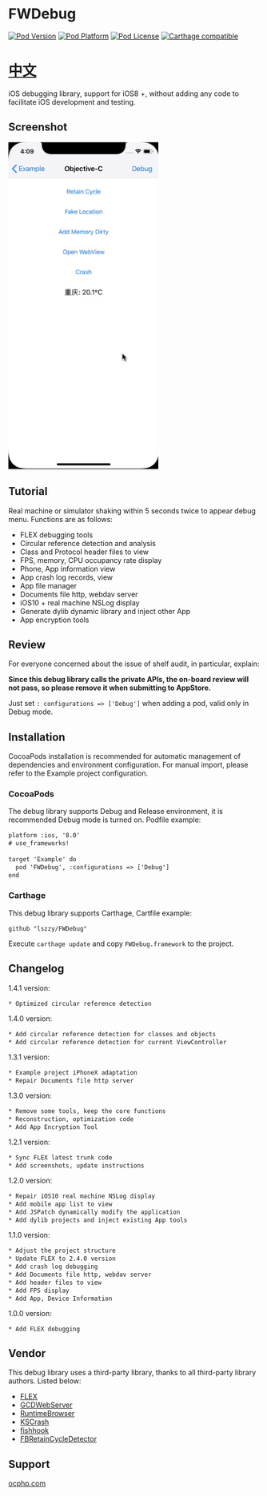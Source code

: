 # FWDebug

[![Pod Version](http://img.shields.io/cocoapods/v/FWDebug.svg?style=flat)](http://cocoadocs.org/docsets/FWDebug/)
[![Pod Platform](http://img.shields.io/cocoapods/p/FWDebug.svg?style=flat)](http://cocoadocs.org/docsets/FWDebug/)
[![Pod License](http://img.shields.io/cocoapods/l/FWDebug.svg?style=flat)](https://github.com/lszzy/FWDebug/blob/master/LICENSE)
[![Carthage compatible](https://img.shields.io/badge/Carthage-compatible-4BC51D.svg?style=flat)](https://github.com/lszzy/FWDebug)

# [中文](README_CN.md)

iOS debugging library, support for iOS8 +, without adding any code to facilitate iOS development and testing.

## Screenshot
![Screenshot](FWDebug.gif)

## Tutorial
Real machine or simulator shaking within 5 seconds twice to appear debug menu. Functions are as follows:

* FLEX debugging tools
* Circular reference detection and analysis
* Class and Protocol header files to view
* FPS, memory, CPU occupancy rate display
* Phone, App information view
* App crash log records, view
* App file manager
* Documents file http, webdav server
* iOS10 + real machine NSLog display
* Generate dylib dynamic library and inject other App
* App encryption tools

## Review
For everyone concerned about the issue of shelf audit, in particular, explain:

**Since this debug library calls the private APIs, the on-board review will not pass, so please remove it when submitting to AppStore.**

Just set `: configurations => ['Debug']` when adding a pod, valid only in Debug mode.

## Installation
CocoaPods installation is recommended for automatic management of dependencies and environment configuration. For manual import, please refer to the Example project configuration.

### CocoaPods
The debug library supports Debug and Release environment, it is recommended Debug mode is turned on. Podfile example:

	platform :ios, '8.0'
	# use_frameworks!

	target 'Example' do
	  pod 'FWDebug', :configurations => ['Debug']
	end

### Carthage
This debug library supports Carthage, Cartfile example:

	github "lszzy/FWDebug"

Execute `carthage update` and copy `FWDebug.framework` to the project.

## Changelog
1.4.1 version:

    * Optimized circular reference detection

1.4.0 version:

    * Add circular reference detection for classes and objects
    * Add circular reference detection for current ViewController

1.3.1 version:

	* Example project iPhoneX adaptation
	* Repair Documents file http server

1.3.0 version:

	* Remove some tools, keep the core functions
	* Reconstruction, optimization code
	* Add App Encryption Tool

1.2.1 version:

	* Sync FLEX latest trunk code
	* Add screenshots, update instructions

1.2.0 version:

	* Repair iOS10 real machine NSLog display
	* Add mobile app list to view
	* Add JSPatch dynamically modify the application
	* Add dylib projects and inject existing App tools

1.1.0 version:
	
	* Adjust the project structure
	* Update FLEX to 2.4.0 version
	* Add crash log debugging
	* Add Documents file http, webdav server
	* Add header files to view
	* Add FPS display
	* Add App, Device Information

1.0.0 version:

	* Add FLEX debugging

## Vendor
This debug library uses a third-party library, thanks to all third-party library authors. Listed below:
	
* [FLEX](https://github.com/Flipboard/FLEX)
* [GCDWebServer](https://github.com/swisspol/GCDWebServer)
* [RuntimeBrowser](https://github.com/nst/RuntimeBrowser)
* [KSCrash](https://github.com/kstenerud/KSCrash)
* [fishhook](https://github.com/facebook/fishhook)
* [FBRetainCycleDetector](https://github.com/facebook/FBRetainCycleDetector)

## Support
[ocphp.com](http://www.ocphp.com)
